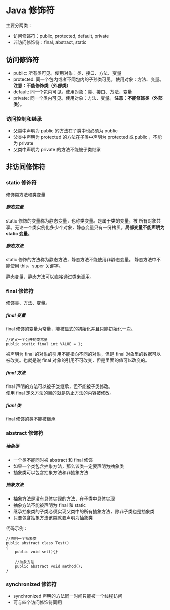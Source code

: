 
# Java 修饰符
主要分两类：
- 访问修饰符：public, protected, default, private
- 非访问修饰符：final, abstract, static

## 访问修饰符
- public: 所有类可见。使用对象：类、接口、方法、变量
- protected: 同一个包内或者不同包内的子孙类可见。使用对象：方法、变量。**注意：不能修饰类（外部类）**
- default: 同一个包内可见。使用对象：类、接口、方法、变量
- private: 同一个类内可见。使用对象：方法、变量。**注意：不能修饰类（外部类）**。

### 访问控制和继承
- 父类中声明为 public 的方法在子类中也必须为 public
- 父类中声明为 protected 的方法在子类中声明为 protected 或 public ，不能为 private
- 父类中声明为 private 的方法不能被子类继承

## 非访问修饰符
### static 修饰符
修饰类方法和类变量

##### 静态变量
static 修饰的变量称为静态变量，也称类变量。是属于类的变量，被 所有对象共享。无论一个类实例化多少个对象，静态变量只有一份拷贝。**局部变量不能声明为 static 变量**。

##### 静态方法
static 修饰的方法称为静态方法，静态方法不能使用非静态变量。
静态方法中不能使用 this，super 关键字。

静态变量，静态方法可以直接通过类来调用。

### final 修饰符
修饰类、方法、变量。

##### final 变量
final 修饰的变量为常量，能被显式的初始化并且只能初始化一次。     
```
//定义一个公开的类常量
public static final int VALUE = 1;
```

被声明为 final 的对象的引用不能指向不同的对象，但是 final 对象里的数据可以被改变。也就是说 final 对象的引用不可改变，但是里面的值可以改变的。

##### final 方法
final 声明的方法可以被子类继承，但不能被子类修改。   
使用 final 定义方法的目的就是防止方法的内容被修改。

##### fianl 类
final 修饰的类不能被继承

### abstract 修饰符
##### 抽象类
- 一个类不能同时被 abstract 和 final 修饰
- 如果一个类包含抽象方法，那么该类一定要声明为抽象类
- 抽象类可以包含抽象方法和非抽象方法

##### 抽象方法
- 抽象方法是没有具体实现的方法，在子类中具体实现
- 抽象方法不能被声明为 final 和 static
- 继承抽象类的子类必须实现父类中的所有抽象方法，除非子类也是抽象类
- 只要包含抽象方法该类就要声明为抽象类

代码示例：
```
//声明一个抽象类
public abstract class Test()
{
    public void set(){}

    //抽象方法
    public abstract void method();
}
```

### synchronized 修饰符
- synchronized 声明的方法同一时间只能被一个线程访问
- 可与四个访问修饰符同用